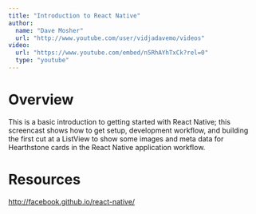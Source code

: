 ```yaml
---
title: "Introduction to React Native"
author:
  name: "Dave Mosher"
  url: "http://www.youtube.com/user/vidjadavemo/videos"
video:
  url: "https://www.youtube.com/embed/n5RhAYhTxCk?rel=0"
  type: "youtube"
---
```


# Overview

This is a basic introduction to getting started with React Native; this screencast shows how to get setup, development workflow, and building the first cut at a ListView to show some images and meta data for Hearthstone cards in the React Native application workflow.

# Resources

http://facebook.github.io/react-native/
